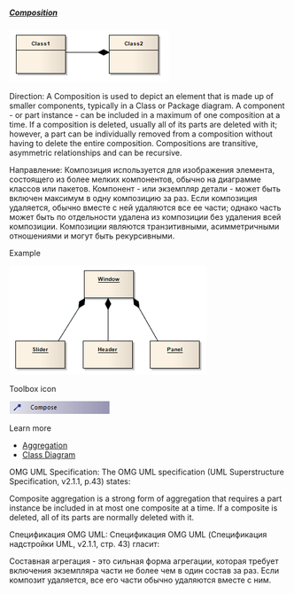 ##### [Composition](https://sparxsystems.com/enterprise_architect_user_guide/15.1/model_domains/compose.html)

![](_src/d-compose.png)

Direction:
A Composition is used to depict an element that is made up of smaller components, typically in a Class or Package diagram. A component - or part instance - can be included in a maximum of one composition at a time. If a composition is deleted, usually all of its parts are deleted with it; however, a part can be individually removed from a composition without having to delete the entire composition. Compositions are transitive, asymmetric relationships and can be recursive.

Направление:
Композиция используется для изображения элемента, состоящего из более мелких компонентов, обычно на диаграмме классов или пакетов. Компонент - или экземпляр детали - может быть включен максимум в одну композицию за раз. Если композиция удаляется, обычно вместе с ней удаляются все ее части; однако часть может быть по отдельности удалена из композиции без удаления всей композиции. Композиции являются транзитивными, асимметричными отношениями и могут быть рекурсивными.

Example

![](_src/compositeaggregation.png)

Toolbox icon

![](_src/c-compose.png)

Learn more
* [Aggregation](https://sparxsystems.com/enterprise_architect_user_guide/15.1/model_domains/aggregate.html)
* [Class Diagram](https://sparxsystems.com/enterprise_architect_user_guide/15.1/model_domains/classdiagram.html)

OMG UML Specification:
The OMG UML specification (UML Superstructure Specification, v2.1.1, p.43) states:

Composite aggregation is a strong form of aggregation that requires a part instance be included in at most one composite at a time. If a composite is deleted, all of its parts are normally deleted with it.

Спецификация OMG UML:
Спецификация OMG UML (Спецификация надстройки UML, v2.1.1, стр. 43) гласит:

Составная агрегация - это сильная форма агрегации, которая требует включения экземпляра части не более чем в один состав за раз. Если композит удаляется, все его части обычно удаляются вместе с ним.